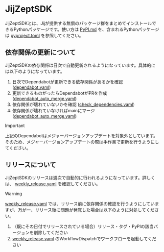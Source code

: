 # JijZeptSDK

JijZeptSDKとは、Jijが提供する無償のパッケージ群をまとめてインストールできるPythonパッケージです。使い方は [PyPI.md](PyPI.md) を、含まれるPythonパッケージは [pyproject.toml](pyproject.toml) を参照してください。

## 依存関係の更新について

JijZeptSDKの依存関係は日次で自動更新されるようになっています。具体的には以下のようになっています。

1. 日次でDependabotが更新できる依存関係があるかを確認 ([dependabot.yaml](.github/dependabot.yaml))
2. 更新できるものがったらDependabotがPRを作成 ([dependabot_auto_merge.yaml](.github/workflows/dependabot_auto_merge.yaml))
3. 依存関係が壊れていないかを確認 ([check_dependencies.yaml](.github/workflows/check_dependencies.yaml))
4. 依存関係が壊れていなければmainにマージ ([dependabot_auto_merge.yaml](.github/workflows/dependabot_auto_merge.yaml))


> [!IMPORTANT]
> 上記のDependabotはメジャーバージョンアップデートを対象外としています。そのため、メジャーバージョンアップデートの際は手作業で更新を行うようにしてください。

## リリースについて

JijZeptSDKのリリースは週次で自動的に行われるようになっています。詳しくは、 [weekly_release.yaml](.github/workflows/weekly_release.yaml) を確認してください。

> [!WARNING]
> [weekly_release.yaml](.github/workflows/weekly_release.yaml) では、リリース前に依存関係の確認を行うようにしていますが、万が一、リリース後に問題が発覚した場合は以下のように対処してください。
> 1. （既にその日付でリリースされている場合）リリース・タグ・PyPIの該当バージョンを削除してください
> 2. [weekly_release.yaml](.github/workflows//weekly_release.yaml) のWorkflowDispatchでワークフローを起動してください

